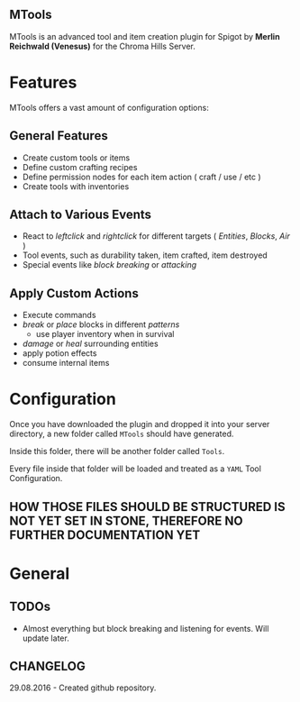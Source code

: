MTools
-----------------------------------------------------------------
MTools is an advanced tool and item creation plugin for Spigot by **Merlin Reichwald (Venesus)** for the Chroma Hills Server.

# Features
MTools offers a vast amount of configuration options:

## General Features
- Create custom tools or items
- Define custom crafting recipes
- Define permission nodes for each item action ( craft / use / etc )
- Create tools with inventories

## Attach to Various Events
- React to _leftclick_ and _rightclick_ for different targets ( _Entities_, _Blocks_, _Air_ )
- Tool events, such as durability taken, item crafted, item destroyed
- Special events like _block breaking_ or _attacking_

## Apply Custom Actions
- Execute commands
- _break_ or _place_ blocks in different _patterns_
  - use player inventory when in survival
- _damage_ or _heal_ surrounding entities
- apply potion effects
- consume internal items


# Configuration

Once you have downloaded the plugin and dropped it into your server directory,
a new folder called `MTools` should have generated.

Inside this folder, there will be another folder called `Tools`.

Every file inside that folder will be loaded and treated as a `YAML` Tool Configuration.

## HOW THOSE FILES SHOULD BE STRUCTURED IS NOT YET SET IN STONE, THEREFORE NO FURTHER DOCUMENTATION YET

# General
## TODOs
- Almost everything but block breaking and listening for events. Will update later.

## CHANGELOG
29.08.2016 - Created github repository.
